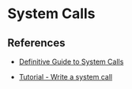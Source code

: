 # System Calls

## References

* [Definitive Guide to System Calls](https://blog.packagecloud.io/eng/2016/04/05/the-definitive-guide-to-linux-system-calls/)

* [Tutorial - Write a system call](https://brennan.io/2016/11/14/kernel-dev-ep3/)